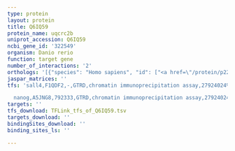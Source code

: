 ```yaml
---
type: protein
layout: protein
title: Q6IQ59
protein_name: uqcrc2b
uniprot_accession: Q6IQ59
ncbi_gene_id: '322549'
organism: Danio rerio
function: target gene
number_of_interactions: '2'
orthologs: '[{"species": "Homo sapiens", "id": ["<a href=\"/protein/p22695\">P22695</a>"]}, {"species": "Mus musculus", "id": ["<a href=\"/protein/q9db77\">Q9DB77</a>"]}, {"species": "Rattus norvegicus", "id": ["<a href=\"/protein/p32551\">P32551</a>"]}, {"species": "Drosophila melanogaster", "id": ["<a href=\"/protein/q9vv75\">Q9VV75</a>"]}, {"species": "Caenorhabditis elegans", "id": ["<a href=\"/protein/q9tz33\">Q9TZ33</a>", "<a href=\"/protein/g5edd1\">G5EDD1</a>", "<a href=\"/protein/q22370\">Q22370</a>"]}]'
jaspar_matrices: ''
tfs: 'sall4,F1QDF2,-,GTRD,chromatin immunoprecipitation assay,27924024%5Buid%5D,No

  nanog,A5JNG8,792333,GTRD,chromatin immunoprecipitation assay,27924024%5Buid%5D,No'
targets: ''
tfs_download: TFLink_tfs_of_Q6IQ59.tsv
targets_download: ''
bindingSites_download: ''
binding_sites_ls: ''

---
```

